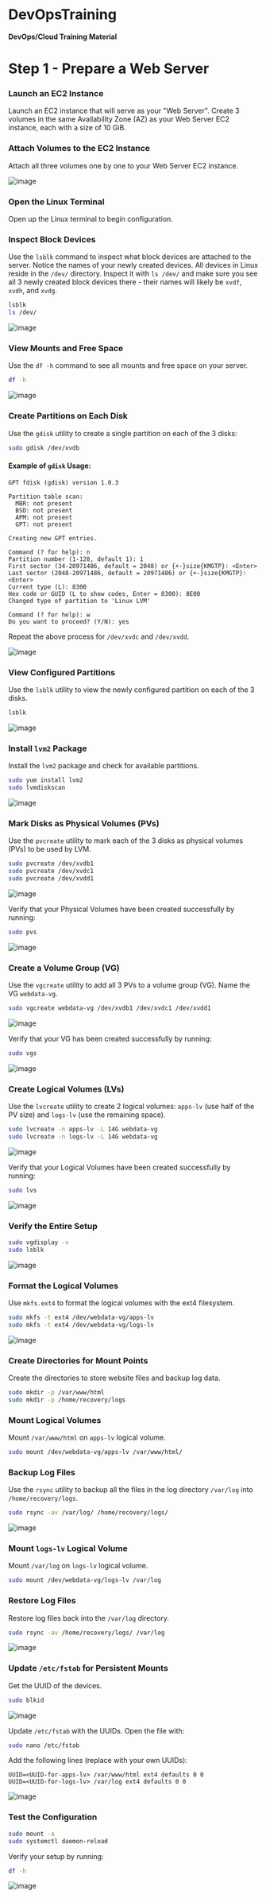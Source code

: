 # DevOpsTraining
**DevOps/Cloud Training Material**

# Step 1 - Prepare a Web Server

### Launch an EC2 Instance

Launch an EC2 instance that will serve as your "Web Server". Create 3 volumes in the same Availability Zone (AZ) as your Web Server EC2 instance, each with a size of 10 GiB.

### Attach Volumes to the EC2 Instance

Attach all three volumes one by one to your Web Server EC2 instance.

![image](https://github.com/stiven-skyward/DevOpsTraining/assets/135337796/d46e8d17-8a45-4632-97ac-dbd4c6c40511)

### Open the Linux Terminal

Open up the Linux terminal to begin configuration.

### Inspect Block Devices

Use the `lsblk` command to inspect what block devices are attached to the server. Notice the names of your newly created devices. All devices in Linux reside in the `/dev/` directory. Inspect it with `ls /dev/` and make sure you see all 3 newly created block devices there - their names will likely be `xvdf`, `xvdh`, and `xvdg`.

```sh
lsblk
ls /dev/
```
![image](https://github.com/stiven-skyward/DevOpsTraining/assets/135337796/ffbfbcf7-93c2-4784-83d0-12c06eb9ee7d)

### View Mounts and Free Space

Use the `df -h` command to see all mounts and free space on your server.

```sh
df -h
```
![image](https://github.com/stiven-skyward/DevOpsTraining/assets/135337796/702a5c29-d455-4693-a765-1d2fd3b2db3b)

### Create Partitions on Each Disk

Use the `gdisk` utility to create a single partition on each of the 3 disks:

```sh
sudo gdisk /dev/xvdb
```

#### Example of `gdisk` Usage:

```plaintext
GPT fdisk (gdisk) version 1.0.3

Partition table scan:
  MBR: not present
  BSD: not present
  APM: not present
  GPT: not present

Creating new GPT entries.

Command (? for help): n
Partition number (1-128, default 1): 1
First sector (34-20971486, default = 2048) or {+-}size{KMGTP}: <Enter>
Last sector (2048-20971486, default = 20971486) or {+-}size{KMGTP}: <Enter>
Current type (L): 8300
Hex code or GUID (L to show codes, Enter = 8300): 8E00
Changed type of partition to 'Linux LVM'

Command (? for help): w
Do you want to proceed? (Y/N): yes
```

Repeat the above process for `/dev/xvdc` and `/dev/xvdd`.

![image](https://github.com/stiven-skyward/DevOpsTraining/assets/135337796/89ebad08-1919-4bc1-b547-3a555a5673e1)

### View Configured Partitions

Use the `lsblk` utility to view the newly configured partition on each of the 3 disks.

```sh
lsblk
```
![image](https://github.com/stiven-skyward/DevOpsTraining/assets/135337796/a91726b6-7207-46f4-9e45-f792701bd58a)

### Install `lvm2` Package

Install the `lvm2` package and check for available partitions.

```sh
sudo yum install lvm2
sudo lvmdiskscan
```
![image](https://github.com/stiven-skyward/DevOpsTraining/assets/135337796/e59e922a-9e89-427c-bcf9-48dad4292b2c)

### Mark Disks as Physical Volumes (PVs)

Use the `pvcreate` utility to mark each of the 3 disks as physical volumes (PVs) to be used by LVM.

```sh
sudo pvcreate /dev/xvdb1
sudo pvcreate /dev/xvdc1
sudo pvcreate /dev/xvdd1
```
![image](https://github.com/stiven-skyward/DevOpsTraining/assets/135337796/946226e6-4d92-4d00-9c0f-5f391cebb46a)

Verify that your Physical Volumes have been created successfully by running:

```sh
sudo pvs
```
![image](https://github.com/stiven-skyward/DevOpsTraining/assets/135337796/c398d0a1-32bb-4d4d-8f67-9e77453f7e87)

### Create a Volume Group (VG)

Use the `vgcreate` utility to add all 3 PVs to a volume group (VG). Name the VG `webdata-vg`.

```sh
sudo vgcreate webdata-vg /dev/xvdb1 /dev/xvdc1 /dev/xvdd1
```
![image](https://github.com/stiven-skyward/DevOpsTraining/assets/135337796/93a222f7-83f1-430f-8664-c3e790b596b2)

Verify that your VG has been created successfully by running:

```sh
sudo vgs
```
![image](https://github.com/stiven-skyward/DevOpsTraining/assets/135337796/d84cc4fa-ebba-4614-98ed-b0dea490eebb)

### Create Logical Volumes (LVs)

Use the `lvcreate` utility to create 2 logical volumes: `apps-lv` (use half of the PV size) and `logs-lv` (use the remaining space).

```sh
sudo lvcreate -n apps-lv -L 14G webdata-vg
sudo lvcreate -n logs-lv -L 14G webdata-vg
```
![image](https://github.com/stiven-skyward/DevOpsTraining/assets/135337796/50f734af-9f03-43fc-a20d-b17a866f7bcd)

Verify that your Logical Volumes have been created successfully by running:

```sh
sudo lvs
```
![image](https://github.com/stiven-skyward/DevOpsTraining/assets/135337796/5f0ca39c-21f9-4550-bd20-2edbef0d6aa5)

### Verify the Entire Setup

```sh
sudo vgdisplay -v
sudo lsblk
```
![image](https://github.com/stiven-skyward/DevOpsTraining/assets/135337796/639f1639-0224-4407-b64e-18d7edc81266)

### Format the Logical Volumes

Use `mkfs.ext4` to format the logical volumes with the ext4 filesystem.

```sh
sudo mkfs -t ext4 /dev/webdata-vg/apps-lv
sudo mkfs -t ext4 /dev/webdata-vg/logs-lv
```
![image](https://github.com/stiven-skyward/DevOpsTraining/assets/135337796/c02d5f58-316f-41b9-a4cc-3873c5eecc67)

### Create Directories for Mount Points

Create the directories to store website files and backup log data.

```sh
sudo mkdir -p /var/www/html
sudo mkdir -p /home/recovery/logs
```

### Mount Logical Volumes

Mount `/var/www/html` on `apps-lv` logical volume.

```sh
sudo mount /dev/webdata-vg/apps-lv /var/www/html/
```

### Backup Log Files

Use the `rsync` utility to backup all the files in the log directory `/var/log` into `/home/recovery/logs`.

```sh
sudo rsync -av /var/log/ /home/recovery/logs/
```
![image](https://github.com/stiven-skyward/DevOpsTraining/assets/135337796/66e27659-b4b4-4870-b400-a3bb94331790)

### Mount `logs-lv` Logical Volume

Mount `/var/log` on `logs-lv` logical volume.

```sh
sudo mount /dev/webdata-vg/logs-lv /var/log
```

### Restore Log Files

Restore log files back into the `/var/log` directory.

```sh
sudo rsync -av /home/recovery/logs/ /var/log
```
![image](https://github.com/stiven-skyward/DevOpsTraining/assets/135337796/0aaa7376-f88c-4573-be6b-180914dfee2b)

### Update `/etc/fstab` for Persistent Mounts

Get the UUID of the devices.

```sh
sudo blkid
```
![image](https://github.com/stiven-skyward/DevOpsTraining/assets/135337796/7bb73091-ed17-4a98-b47f-0cdb07278366)

Update `/etc/fstab` with the UUIDs. Open the file with:

```sh
sudo nano /etc/fstab
```

Add the following lines (replace with your own UUIDs):

```plaintext
UUID=<UUID-for-apps-lv> /var/www/html ext4 defaults 0 0
UUID=<UUID-for-logs-lv> /var/log ext4 defaults 0 0
```
![image](https://github.com/stiven-skyward/DevOpsTraining/assets/135337796/a16f3a18-3e0a-4167-8c73-7e1b38a739a5)

### Test the Configuration

```sh
sudo mount -a
sudo systemctl daemon-reload
```

Verify your setup by running:

```sh
df -h
```
![image](https://github.com/stiven-skyward/DevOpsTraining/assets/135337796/2fd06ef5-12d1-49e4-bc7e-971e27b2bfdb)

